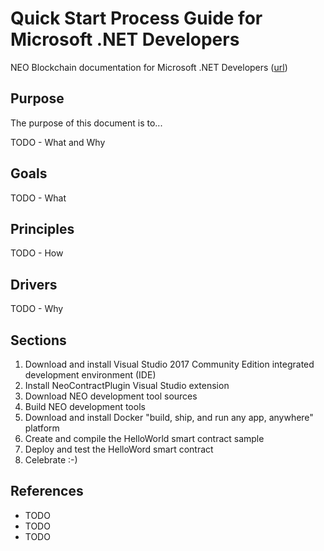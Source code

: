 # Quick Start Process Guide for Microsoft .NET Developers

NEO Blockchain documentation for Microsoft .NET Developers ([url](https://github.com/mwherman2000/neo-windocs/tree/master/windocs/quickstart-csharp))

## Purpose

The purpose of this document is to...

TODO - What and Why

## Goals

TODO - What

## Principles

TODO - How

## Drivers

TODO - Why

## Sections

1. Download and install Visual Studio 2017 Community Edition integrated development environment (IDE)
2. Install NeoContractPlugin Visual Studio extension
3. Download NEO development tool sources
4. Build NEO development tools
5. Download and install Docker "build, ship, and run any app, anywhere" platform
6. Create and compile the HelloWorld smart contract sample
7. Deploy and test the HelloWord smart contract
8. Celebrate :-)

## References

* TODO
* TODO
* TODO
